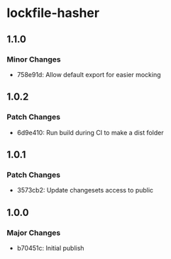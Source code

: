 # lockfile-hasher

## 1.1.0

### Minor Changes

- 758e91d: Allow default export for easier mocking

## 1.0.2

### Patch Changes

- 6d9e410: Run build during CI to make a dist folder

## 1.0.1

### Patch Changes

- 3573cb2: Update changesets access to public

## 1.0.0

### Major Changes

- b70451c: Initial publish
